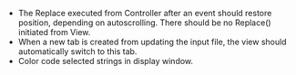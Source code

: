 * The Replace executed from Controller after an event should restore position, depending on autoscrolling. There should be no Replace() initiated from View.
* When a new tab is created from updating the input file, the view should automatically switch to this tab.
* Color code selected strings in display window.
